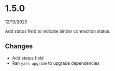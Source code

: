 # 1.5.0
12/13/2020

Add status field to indicate binder connection status.

## Changes

* Add status field
* Ran `yarn upgrade` to upgrade dependencies

